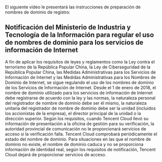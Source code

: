 El siguiente vídeo le presentará las instrucciones de preparación de nombres de dominio de registro:

## Notificación del Ministerio de Industria y Tecnología de la Información para regular el uso de nombres de dominio para los servicios de información de Internet

A fin de aplicar los requisitos de leyes y reglamentos como la Ley contra el terrorismo de la República Popular China, la Ley de Ciberseguridad de la República Popular China, las Medidas Administrativas para los Servicios de Información de Internet y las Medidas Administrativas para los Nombres de Dominio de Internet, se sigue regulando el uso de los nombres de dominio de los Servicios de Información de Internet. Desde el 1 de enero de 2018, el nombre de dominio utilizado para los servicios de información de Internet debe registrarse de acuerdo con la ley y las normas, la naturaleza personal del registrador de nombre de dominio debe ser él mismo, la naturaleza unitaria del registrador de nombre de dominio debe ser la unidad (incluidos los accionistas de la empresa), el director principal de la unidad o la dirección superior. Según los requisitos, cuando Tencent Cloud llevó su información de presentación a la oficina de gestión para su verificación, la autoridad provincial de comunicación no le proporcionará servicios de acceso si la verificación falla. Tencent Cloud comprobará periódicamente el estado del nombre de dominio. Para situaciones en las que el nombre de dominio no existe, el nombre de dominio caduca y no se proporciona información de identidad real, según los requisitos de notificación, Tencent Cloud dejará de proporcionar servicios de acceso.